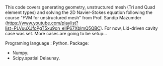 This code covers generating geometry, unstructured mesh (Tri and Quad element types) and solving the 2D Navier-Stokes equation following the course "FVM for unstructured mesh" from Prof. Sandip Mazumder (https://www.youtube.com/playlist?list=PLVuuXJfoPgT5xu9on_elIP67XblmQ5QBC).
For now, Lid-driven cavity case was set. More cases are going to be setup...

Programing language : Python.
Package:
  - Numpy.
  - Scipy.spatial Delaunay.
